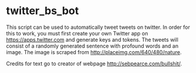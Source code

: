 # twitter_bs_bot

This script can be used to automatically tweet tweets on twitter. In order for this to work, you must first create your own Twitter app on https://apps.twitter.com and generate keys and tokens. The tweets will consist of a randomly generated sentence with profound words and an image. The image is scraped from http://placeimg.com/640/480/nature.

Credits for text go to creator of webpage http://sebpearce.com/bullshit/.
